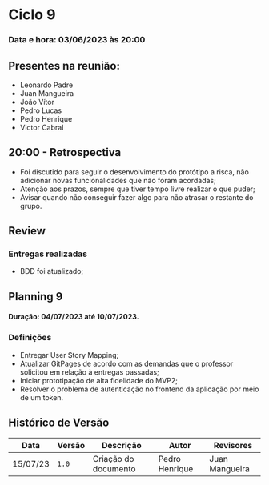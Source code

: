 # Ciclo 9

### Data e hora: 03/06/2023 às 20:00

## Presentes na reunião:

- Leonardo Padre
- Juan Mangueira
- João Vítor
- Pedro Lucas
- Pedro Henrique
- Victor Cabral

## 20:00 - Retrospectiva
- Foi discutido para seguir o desenvolvimento do protótipo a risca, não adicionar novas funcionalidades que não foram acordadas;
- Atenção aos prazos, sempre que tiver tempo livre realizar o que puder;
- Avisar quando não conseguir fazer algo para não atrasar o restante do grupo.

## Review

### Entregas realizadas

* BDD foi atualizado;

## Planning 9

#### Duração: 04/07/2023 até 10/07/2023.

### Definições

* Entregar User Story Mapping;
* Atualizar GitPages de acordo com as demandas que o professor solicitou em relação à entregas passadas;
* Iniciar prototipação de alta fidelidade do MVP2;
* Resolver o problema de autenticação no frontend da aplicação por meio de um token.

## Histórico de Versão

Data | Versão | Descrição | Autor | Revisores
---- | ------ | --------- | ----- | ---------
15/07/23 | `1.0` | Criação do documento | Pedro Henrique | Juan Mangueira